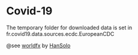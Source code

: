 # Covid-19

The temporary folder for downloaded data is set in fr.covid19.data.sources.ecdc.EuropeanCDC


@see [worldfx](https://github.com/HanSolo/worldfx) by [HanSolo](https://github.com/HanSolo)